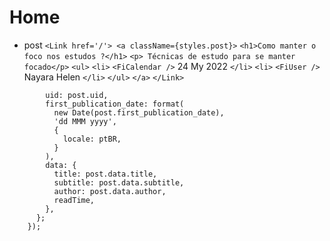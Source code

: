 # Home

- post
    ``` <Link href='/'> <a className={styles.post}> ```
    ```<h1>Como manter o foco nos estudos ?</h1>```
    ```<p> Técnicas de estudo para se manter focado</p>```
    ```<ul>```
    ```<li>```
    ```<FiCalendar />```
    24 My 2022
    ```</li>```
    ```<li>```
    ```<FiUser />```
    Nayara Helen
    ```</li>```
    ```</ul>```
    ```</a>```
    ```</Link>```

```return {
        uid: post.uid,
        first_publication_date: format(
          new Date(post.first_publication_date),
          'dd MMM yyyy',
          {
            locale: ptBR,
          }
        ),
        data: {
          title: post.data.title,
          subtitle: post.data.subtitle,
          author: post.data.author,
          readTime,
        },
      };
    });
```
